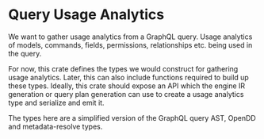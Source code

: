 # Query Usage Analytics

We want to gather usage analytics from a GraphQL query. Usage analytics of
models, commands, fields, permissions, relationships etc. being used in the
query.

For now, this crate defines the types we would construct for gathering usage
analytics. Later, this can also include functions required to build up these
types. Ideally, this crate should expose an API which the engine IR generation
or query plan generation can use to create a usage analytics type and serialize
and emit it.

The types here are a simplified version of the GraphQL query AST, OpenDD and
metadata-resolve types.
